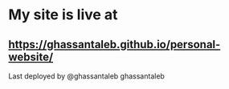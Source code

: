 # My site is live at
## https://ghassantaleb.github.io/personal-website/
Last deployed by @ghassantaleb ghassantaleb 
